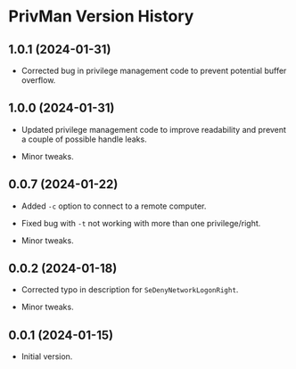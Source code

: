 # PrivMan Version History

## 1.0.1 (2024-01-31)

* Corrected bug in privilege management code to prevent potential buffer overflow.

## 1.0.0 (2024-01-31)

* Updated privilege management code to improve readability and prevent a couple of possible handle leaks.

* Minor tweaks.

## 0.0.7 (2024-01-22)

* Added `-c` option to connect to a remote computer.

* Fixed bug with `-t` not working with more than one privilege/right.

* Minor tweaks.

## 0.0.2 (2024-01-18)

* Corrected typo in description for `SeDenyNetworkLogonRight`.

* Minor tweaks.

## 0.0.1 (2024-01-15)

* Initial version.
